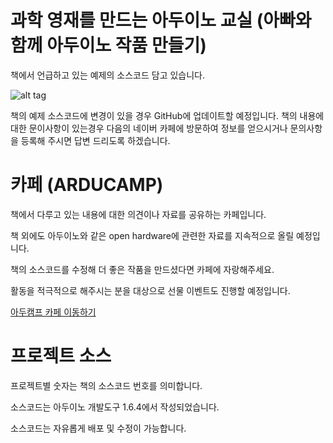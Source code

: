 # 과학 영재를 만드는 아두이노 교실 (아빠와 함께 아두이노 작품 만들기)

책에서 언급하고 있는 예제의 소스코드 담고 있습니다.

![alt tag](http://www.acornpub.co.kr/tb/detail/book/rg/ta/1444984136VryHEMZf.jpg)

책의 예제 소스코드에 변경이 있을 경우 GitHub에 업데이트할 예정입니다.
책의 내용에 대한 문이사항이 있는경우 다음의 네이버 카페에 방문하여 정보를 얻으시거나 문의사항을 등록해 주시면 답변 드리도록 하겠습니다.


# 카페 (ARDUCAMP)

책에서 다루고 있는 내용에 대한 의견이나 자료를 공유하는 카페입니다.

책 외에도 아두이노와 같은 open hardware에 관련한 자료를 지속적으로 올릴 예정입니다.

책의 소스코드를 수정해 더 좋은 작품을 만드셨다면 카페에 자랑해주세요.

활동을 적극적으로 해주시는 분을 대상으로 선물 이벤트도 진행할 예정입니다.

[아두캠프 카페 이동하기](http://cafe.naver.com/arducamp)


# 프로젝트 소스

프로젝트별 숫자는 책의 소스코드 번호를 의미합니다.

소스코드는 아두이노 개발도구 1.6.4에서 작성되었습니다.

소스코드는 자유롭게 배포 및 수정이 가능합니다.
